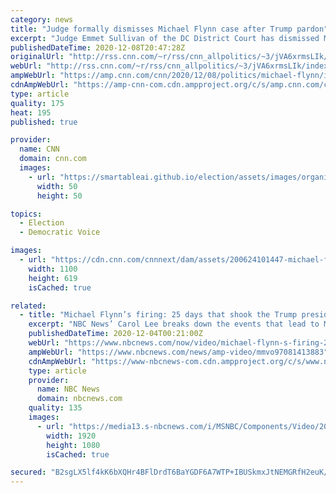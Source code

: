 ```yaml
---
category: news
title: "Judge formally dismisses Michael Flynn case after Trump pardon"
excerpt: "Judge Emmet Sullivan of the DC District Court has dismissed Michael Flynn's criminal case as moot, ending a tortured three-year-long proceeding.\n    \n"
publishedDateTime: 2020-12-08T20:47:28Z
originalUrl: "http://rss.cnn.com/~r/rss/cnn_allpolitics/~3/jVA6xrmsLIk/index.html"
webUrl: "http://rss.cnn.com/~r/rss/cnn_allpolitics/~3/jVA6xrmsLIk/index.html"
ampWebUrl: "https://amp.cnn.com/cnn/2020/12/08/politics/michael-flynn/index.html"
cdnAmpWebUrl: "https://amp-cnn-com.cdn.ampproject.org/c/s/amp.cnn.com/cnn/2020/12/08/politics/michael-flynn/index.html"
type: article
quality: 175
heat: 195
published: true

provider:
  name: CNN
  domain: cnn.com
  images:
    - url: "https://smartableai.github.io/election/assets/images/organizations/cnn.com-50x50.jpg"
      width: 50
      height: 50

topics:
  - Election
  - Democratic Voice

images:
  - url: "https://cdn.cnn.com/cnnnext/dam/assets/200624101447-michael-flynn-file-super-tease.jpg"
    width: 1100
    height: 619
    isCached: true

related:
  - title: "Michael Flynn’s firing: 25 days that shook the Trump presidency"
    excerpt: "NBC News’ Carol Lee breaks down the events that lead to Michael Flynn’s firing from the Trump administration. Dec. 3, 2020"
    publishedDateTime: 2020-12-04T00:21:00Z
    webUrl: "https://www.nbcnews.com/now/video/michael-flynn-s-firing-25-days-that-shook-the-trump-presidency-97081413883"
    ampWebUrl: "https://www.nbcnews.com/news/amp-video/mmvo97081413883"
    cdnAmpWebUrl: "https://www-nbcnews-com.cdn.ampproject.org/c/s/www.nbcnews.com/news/amp-video/mmvo97081413883"
    type: article
    provider:
      name: NBC News
      domain: nbcnews.com
    quality: 135
    images:
      - url: "https://media13.s-nbcnews.com/i/MSNBC/Components/Video/202012/ott_now_flynn_201203_1920x1080.jpg"
        width: 1920
        height: 1080
        isCached: true

secured: "B2sgLX5lf4kK6bXQHr4BFlDrdT6BaYGDF6A7WTP+IBUSkmxJtNEMGRfH2euK/PyYW9yNb6TTEaeFCYc3q2Z7iGluhUMzS0TsYlPSay4HpnPeDg2TupdoPIDB0TvDLZj5Jt4F48LujHOCo4mt51N8YGN3AZHxEAc3wyaFV4/yXr9fJhmV9+ONHZzNEwdOcaQWmZyU1+ElIEny3GBuPLeJzq3m3bk5twol0x8UrfxiN9TK6JmUMXU2OtQRKSOdt0crNyIILRR3DdtPWJh9P7Hw8LvFHhxUfS8KlyQxJYLv+XQoAnzcJ2GNDo9O/M50io51oAPn3Rk2ZeAf6/EgfhwhRIRf/iq7Ylfm1tXf/UE17KU=;weR8s/ZkR0hrI+/dPoFAPw=="
---
```


